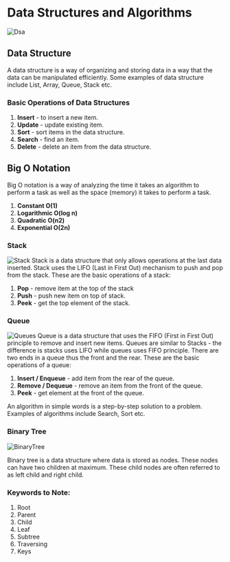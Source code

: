 # Data Structures and Algorithms
![Dsa](https://www.cs.utah.edu/~miriah/teaching/cs2420/images/book-wordle.png)

## Data Structure
A data structure is a way of organizing and 
storing data in a way that the data can be manipulated
efficiently. Some examples of data structure
include List, Array, Queue, Stack etc.

### Basic Operations of Data Structures
1. **Insert** - to insert a new item.
2. **Update** - update existing item.
3. **Sort** - sort items in the data structure.
4. **Search** - find an item.
5. **Delete** - delete an item from the data structure.

## Big O Notation
Big O notation is a way of analyzing the time it takes 
an algorithm to perform a task as well as the space (memory)
it takes to perform a task.
1. **Constant O(1)**
2. **Logarithmic O(log n)**
3. **Quadratic O(n2)**
4. **Exponential O(2n)**

### Stack
![Stack](https://cdn.programiz.com/sites/tutorial2program/files/stack.png)
Stack is a data structure that only allows
operations at the last data inserted. Stack
uses the LIFO (Last in First Out) mechanism
to push and pop from the stack. These are the basic
operations of a stack:

1. **Pop** - remove item at the top of the stack
2. **Push** - push new item on top of stack.
3. **Peek** - get the top element of the stack.

### Queue
![Queues](https://i1.faceprep.in/Companies-1/queue%20data%20structure.png)
Queue is a data structure that uses the FIFO (First in First Out)
principle to remove and insert new items. Queues are similar to
Stacks - the difference is stacks uses LIFO while queues uses
FIFO principle. There are two ends in a queue thus the
front and the rear.
These are the basic operations of a queue:

1. **Insert / Enqueue** - add item from the rear of the queue.
2. **Remove / Dequeue** - remove an item from the front of the queue.
3. **Peek** - get element at the front of the queue.

An algorithm in simple words is a step-by-step
solution to a problem. Examples of algorithms include
Search, Sort etc.

### Binary Tree
![BinaryTree](https://media.geeksforgeeks.org/wp-content/cdn-uploads/binary-tree-to-DLL.png)

Binary tree is a data structure where data is stored as nodes. These nodes
can have two children at maximum. These child nodes are often referred to
as left child and right child.

### Keywords to Note:
1. Root
2. Parent
3. Child
4. Leaf
5. Subtree
6. Traversing
7. Keys



